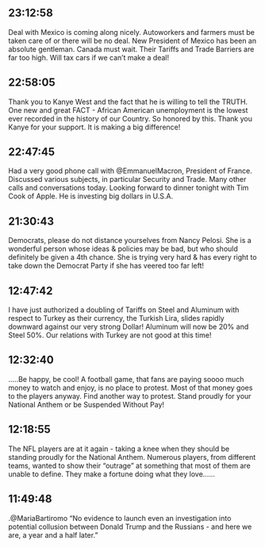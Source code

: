 ## 23:12:58
Deal with Mexico is coming along nicely. Autoworkers and farmers must be taken care of or there will be no deal. New President of Mexico has been an absolute gentleman. Canada must wait. Their Tariffs and Trade Barriers are far too high. Will tax cars if we can’t make a deal!
## 22:58:05
Thank you to Kanye West and the fact that he is willing to tell the TRUTH. One new and great FACT - African American unemployment is the lowest ever recorded in the history of our Country. So honored by this. Thank you Kanye for your support. It is making a big difference!
## 22:47:45
Had a very good phone call with @EmmanuelMacron, President of France. Discussed various subjects, in particular Security and Trade. Many other calls and conversations today. Looking forward to dinner tonight with Tim Cook of Apple. He is investing big dollars in U.S.A.
## 21:30:43
Democrats, please do not distance yourselves from Nancy Pelosi. She is a wonderful person whose ideas &amp; policies may be bad, but who should definitely be given a 4th chance. She is trying very hard &amp; has every right to take down the Democrat Party if she has veered too far left!
## 12:47:42
I have just authorized a doubling of Tariffs on Steel and Aluminum with respect to Turkey as their currency, the Turkish Lira, slides rapidly downward against our very strong Dollar! Aluminum will now be 20% and Steel 50%. Our relations with Turkey are not good at this time!
## 12:32:40
.....Be happy, be cool! A football game, that fans are paying soooo much money to watch and enjoy, is no place to protest. Most of that money goes to the players anyway. Find another way to protest. Stand proudly for your National Anthem or be Suspended Without Pay!
## 12:18:55
The NFL players are at it again - taking a knee when they should be standing proudly for the National Anthem. Numerous players, from different teams, wanted to show their “outrage” at something that most of them are unable to define. They make a fortune doing what they love......
## 11:49:48
.@MariaBartiromo  “No evidence to launch even an investigation into potential collusion between Donald Trump and the Russians - and here we are, a year and a half later.”

